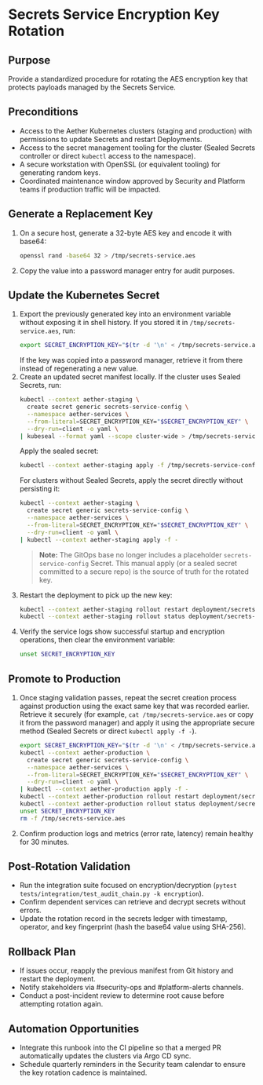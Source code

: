 # Secrets Service Encryption Key Rotation

## Purpose
Provide a standardized procedure for rotating the AES encryption key that protects payloads managed by the Secrets Service.

## Preconditions
- Access to the Aether Kubernetes clusters (staging and production) with permissions to update Secrets and restart Deployments.
- Access to the secret management tooling for the cluster (Sealed Secrets controller or direct `kubectl` access to the namespace).
- A secure workstation with OpenSSL (or equivalent tooling) for generating random keys.
- Coordinated maintenance window approved by Security and Platform teams if production traffic will be impacted.

## Generate a Replacement Key
1. On a secure host, generate a 32-byte AES key and encode it with base64:
   ```bash
   openssl rand -base64 32 > /tmp/secrets-service.aes
   ```
2. Copy the value into a password manager entry for audit purposes.

## Update the Kubernetes Secret
1. Export the previously generated key into an environment variable without exposing it in shell history. If you stored it in
   `/tmp/secrets-service.aes`, run:
   ```bash
   export SECRET_ENCRYPTION_KEY="$(tr -d '\n' < /tmp/secrets-service.aes)"
   ```
   If the key was copied into a password manager, retrieve it from there instead of regenerating a new value.
2. Create an updated secret manifest locally. If the cluster uses Sealed Secrets, run:
   ```bash
   kubectl --context aether-staging \
     create secret generic secrets-service-config \
     --namespace aether-services \
     --from-literal=SECRET_ENCRYPTION_KEY="$SECRET_ENCRYPTION_KEY" \
     --dry-run=client -o yaml \
   | kubeseal --format yaml --scope cluster-wide > /tmp/secrets-service-config.sealed.yaml
   ```
   Apply the sealed secret:
   ```bash
   kubectl --context aether-staging apply -f /tmp/secrets-service-config.sealed.yaml
   ```
   For clusters without Sealed Secrets, apply the secret directly without persisting it:
   ```bash
   kubectl --context aether-staging \
     create secret generic secrets-service-config \
     --namespace aether-services \
     --from-literal=SECRET_ENCRYPTION_KEY="$SECRET_ENCRYPTION_KEY" \
     --dry-run=client -o yaml \
   | kubectl --context aether-staging apply -f -
   ```
   > **Note:** The GitOps base no longer includes a placeholder `secrets-service-config` Secret. This manual apply (or a sealed
   > secret committed to a secure repo) is the source of truth for the rotated key.
3. Restart the deployment to pick up the new key:
   ```bash
   kubectl --context aether-staging rollout restart deployment/secrets-service
   kubectl --context aether-staging rollout status deployment/secrets-service
   ```
4. Verify the service logs show successful startup and encryption operations, then clear the environment variable:
   ```bash
   unset SECRET_ENCRYPTION_KEY
   ```

## Promote to Production
1. Once staging validation passes, repeat the secret creation process against production using the exact same key that was
   recorded earlier. Retrieve it securely (for example, `cat /tmp/secrets-service.aes` or copy it from the password manager)
   and apply it using the appropriate secure method (Sealed Secrets or direct `kubectl apply -f -`).
   ```bash
   export SECRET_ENCRYPTION_KEY="$(tr -d '\n' < /tmp/secrets-service.aes)"
   kubectl --context aether-production \
     create secret generic secrets-service-config \
     --namespace aether-services \
     --from-literal=SECRET_ENCRYPTION_KEY="$SECRET_ENCRYPTION_KEY" \
     --dry-run=client -o yaml \
   | kubectl --context aether-production apply -f -
   kubectl --context aether-production rollout restart deployment/secrets-service
   kubectl --context aether-production rollout status deployment/secrets-service
   unset SECRET_ENCRYPTION_KEY
   rm -f /tmp/secrets-service.aes
   ```
2. Confirm production logs and metrics (error rate, latency) remain healthy for 30 minutes.

## Post-Rotation Validation
- Run the integration suite focused on encryption/decryption (`pytest tests/integration/test_audit_chain.py -k encryption`).
- Confirm dependent services can retrieve and decrypt secrets without errors.
- Update the rotation record in the secrets ledger with timestamp, operator, and key fingerprint (hash the base64 value using SHA-256).

## Rollback Plan
- If issues occur, reapply the previous manifest from Git history and restart the deployment.
- Notify stakeholders via #security-ops and #platform-alerts channels.
- Conduct a post-incident review to determine root cause before attempting rotation again.

## Automation Opportunities
- Integrate this runbook into the CI pipeline so that a merged PR automatically updates the clusters via Argo CD sync.
- Schedule quarterly reminders in the Security team calendar to ensure the key rotation cadence is maintained.

